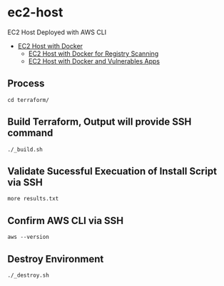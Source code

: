 # ec2-host
EC2 Host Deployed with AWS CLI

- [EC2 Host with Docker](https://github.com/jonhurtt/ec2-docker-host)
    - [EC2 Host with Docker for Registry Scanning](https://github.com/jonhurtt/ec2-registry-scanner)
    - [EC2 Host with Docker and Vulnerables Apps](https://github.com/jonhurtt/code-to-cloud-demo)
## Process
```
cd terraform/
```

## Build Terraform, Output will provide SSH command
```
./_build.sh
```

## Validate Sucessful Execuation of Install Script via SSH
```
more results.txt
```

## Confirm AWS CLI via SSH
```
aws --version
```

## Destroy Environment
```
./_destroy.sh
```